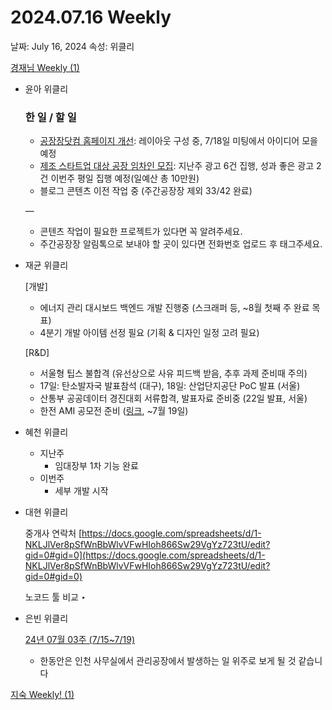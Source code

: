# 2024.07.16 Weekly

날짜: July 16, 2024
속성: 위클리

[경재님 Weekly (1)](%E1%84%80%E1%85%A7%E1%86%BC%E1%84%8C%E1%85%A2%E1%84%82%E1%85%B5%E1%86%B7%20Weekly%20(1)%20157e98ce7f71805a9551ea21e8224e3e.md)

- 윤아 위클리
    
    ### 한 일 / 할 일
    
    - [공장장닷컴 홈페이지 개선](https://www.notion.so/550ca02b5cd94cccbf7a262745745022?pvs=21): 레이아웃 구성 중, 7/18일 미팅에서 아이디어 모을 예정
    - [제조 스타트업 대상 공장 임차인 모집](https://www.notion.so/2407-58f9572a95d54e238807fe083a316795?pvs=21): 지난주 광고 6건 집행, 성과 좋은 광고 2건 이번주 평일 집행 예정(일예산 총 10만원)
    - 블로그 콘텐츠 이전 작업 중 (주간공장장 제외 33/42 완료)
    
    —
    
    - 콘텐츠 작업이 필요한 프로젝트가 있다면 꼭 알려주세요.
    - 주간공장장 알림톡으로 보내야 할 곳이 있다면 전화번호 업로드 후 태그주세요.
- 재균 위클리
    
    [개발]
    
    - 에너지 관리 대시보드 백엔드 개발 진행중 (스크래퍼 등, ~8월 첫째 주 완료 목표)
    - 4분기 개발 아이템 선정 필요 (기획 & 디자인 일정 고려 필요)
    
    [R&D]
    
    - 서울형 팁스 불합격 (유선상으로 사유 피드백 받음, 추후 과제 준비때 주의)
    - 17일: 탄소발자국 발표참석 (대구), 18일: 산업단지공단 PoC 발표 (서울)
    - 산통부 공공데이터 경진대회 서류합격, 발표자료 준비중 (22일 발표, 서울)
    - 한전 AMI 공모전 준비 ([링크](https://home.kepco.co.kr/kepco/CW/ntcob/ntcobView.do?pageIndex=1&boardSeq=21067044&boardCd=BRD_000605&menuCd=&parnScrpSeq=0&tempRnum=1&categoryCdGroup=&searchCondition=total&searchKeyword=), ~7월 19일)
- 혜천 위클리
    - 지난주
        - 임대장부 1차 기능 완료
    - 이번주
        - 세부 개발 시작
- 대현 위클리
    
    중개사 연락처
     [https://docs.google.com/spreadsheets/d/1-NKLJlVer8pSfWnBbWlvVFwHIoh866Sw29VgYz723tU/edit?gid=0#gid=0](https://docs.google.com/spreadsheets/d/1-NKLJlVer8pSfWnBbWlvVFwHIoh866Sw29VgYz723tU/edit?gid=0#gid=0)
    
    노코드 툴 비교 
    ‣ 
    
- 은빈 위클리
    
    [24년 07월 03주 (7/15~7/19)](https://www.notion.so/24-07-03-7-15-7-19-04c6246e8f644f86b17643e004a69bcd?pvs=21) 
    
    - 한동안은 인천 사무실에서 관리공장에서 발생하는 일 위주로 보게 될 것 같습니다

[지숙 Weekly! (1)](%E1%84%8C%E1%85%B5%E1%84%89%E1%85%AE%E1%86%A8%20Weekly!%20(1)%20157e98ce7f7180a99878c72affc48466.md)